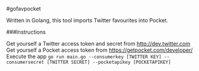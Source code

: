 #gofavpocket

Written in Golang, this tool imports Twitter favourites into Pocket.

###Instructions

Get yourself a Twitter access token and secret from http://dev.twitter.com
Get yourself a Pocket access token from https://getpocket.com/developer/
Execute the app `go run main.go --consumerkey [TWITTER KEY] --consumersecret [TWITTER SECRET] --pocketapikey [POCKETAPIKEY]`

